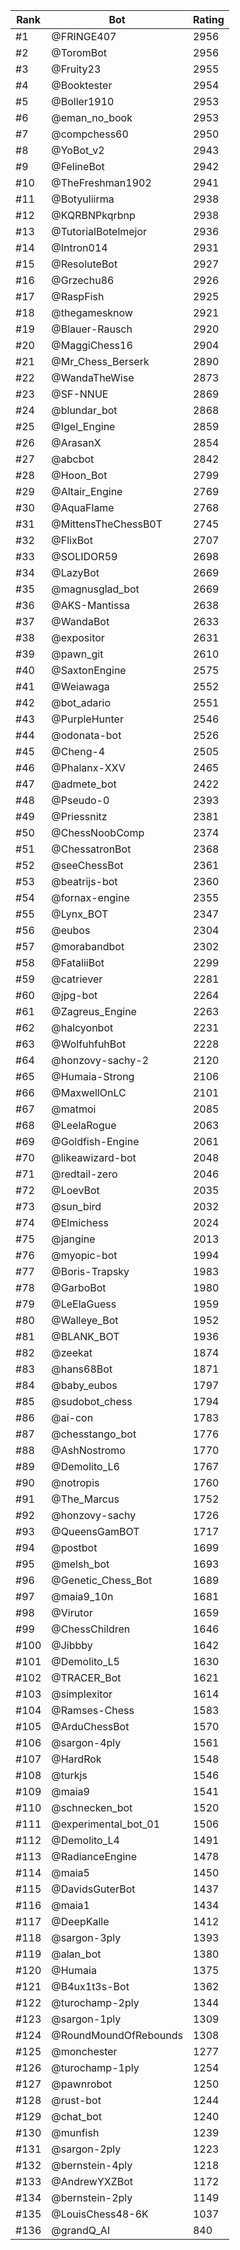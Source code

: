 Rank|Bot|Rating
---|---|---
#1|@FRINGE407|2956
#2|@ToromBot|2956
#3|@Fruity23|2955
#4|@Booktester|2954
#5|@Boller1910|2953
#6|@eman_no_book|2953
#7|@compchess60|2950
#8|@YoBot_v2|2943
#9|@FelineBot|2942
#10|@TheFreshman1902|2941
#11|@Botyuliirma|2938
#12|@KQRBNPkqrbnp|2938
#13|@TutorialBotelmejor|2936
#14|@Intron014|2931
#15|@ResoluteBot|2927
#16|@Grzechu86|2926
#17|@RaspFish|2925
#18|@thegamesknow|2921
#19|@Blauer-Rausch|2920
#20|@MaggiChess16|2904
#21|@Mr_Chess_Berserk|2890
#22|@WandaTheWise|2873
#23|@SF-NNUE|2869
#24|@blundar_bot|2868
#25|@Igel_Engine|2859
#26|@ArasanX|2854
#27|@abcbot|2842
#28|@Hoon_Bot|2799
#29|@Altair_Engine|2769
#30|@AquaFlame|2768
#31|@MittensTheChessB0T|2745
#32|@FlixBot|2707
#33|@SOLIDOR59|2698
#34|@LazyBot|2669
#35|@magnusglad_bot|2669
#36|@AKS-Mantissa|2638
#37|@WandaBot|2633
#38|@expositor|2631
#39|@pawn_git|2610
#40|@SaxtonEngine|2575
#41|@Weiawaga|2552
#42|@bot_adario|2551
#43|@PurpleHunter|2546
#44|@odonata-bot|2526
#45|@Cheng-4|2505
#46|@Phalanx-XXV|2465
#47|@admete_bot|2422
#48|@Pseudo-0|2393
#49|@Priessnitz|2381
#50|@ChessNoobComp|2374
#51|@ChessatronBot|2368
#52|@seeChessBot|2361
#53|@beatrijs-bot|2360
#54|@fornax-engine|2355
#55|@Lynx_BOT|2347
#56|@eubos|2304
#57|@morabandbot|2302
#58|@FataliiBot|2299
#59|@catriever|2281
#60|@jpg-bot|2264
#61|@Zagreus_Engine|2263
#62|@halcyonbot|2231
#63|@WolfuhfuhBot|2228
#64|@honzovy-sachy-2|2120
#65|@Humaia-Strong|2106
#66|@MaxwellOnLC|2101
#67|@matmoi|2085
#68|@LeelaRogue|2063
#69|@Goldfish-Engine|2061
#70|@likeawizard-bot|2048
#71|@redtail-zero|2046
#72|@LoevBot|2035
#73|@sun_bird|2032
#74|@Elmichess|2024
#75|@jangine|2013
#76|@myopic-bot|1994
#77|@Boris-Trapsky|1983
#78|@GarboBot|1980
#79|@LeElaGuess|1959
#80|@Walleye_Bot|1952
#81|@BLANK_BOT|1936
#82|@zeekat|1874
#83|@hans68Bot|1871
#84|@baby_eubos|1797
#85|@sudobot_chess|1794
#86|@ai-con|1783
#87|@chesstango_bot|1776
#88|@AshNostromo|1770
#89|@Demolito_L6|1767
#90|@notropis|1760
#91|@The_Marcus|1752
#92|@honzovy-sachy|1726
#93|@QueensGamBOT|1717
#94|@postbot|1699
#95|@melsh_bot|1693
#96|@Genetic_Chess_Bot|1689
#97|@maia9_10n|1681
#98|@Virutor|1659
#99|@ChessChildren|1646
#100|@Jibbby|1642
#101|@Demolito_L5|1630
#102|@TRACER_Bot|1621
#103|@simplexitor|1614
#104|@Ramses-Chess|1583
#105|@ArduChessBot|1570
#106|@sargon-4ply|1561
#107|@HardRok|1548
#108|@turkjs|1546
#109|@maia9|1541
#110|@schnecken_bot|1520
#111|@experimental_bot_01|1506
#112|@Demolito_L4|1491
#113|@RadianceEngine|1478
#114|@maia5|1450
#115|@DavidsGuterBot|1437
#116|@maia1|1434
#117|@DeepKalle|1412
#118|@sargon-3ply|1393
#119|@alan_bot|1380
#120|@Humaia|1375
#121|@B4ux1t3s-Bot|1362
#122|@turochamp-2ply|1344
#123|@sargon-1ply|1309
#124|@RoundMoundOfRebounds|1308
#125|@monchester|1277
#126|@turochamp-1ply|1254
#127|@pawnrobot|1250
#128|@rust-bot|1244
#129|@chat_bot|1240
#130|@munfish|1239
#131|@sargon-2ply|1223
#132|@bernstein-4ply|1218
#133|@AndrewYXZBot|1172
#134|@bernstein-2ply|1149
#135|@LouisChess48-6K|1037
#136|@grandQ_AI|840
